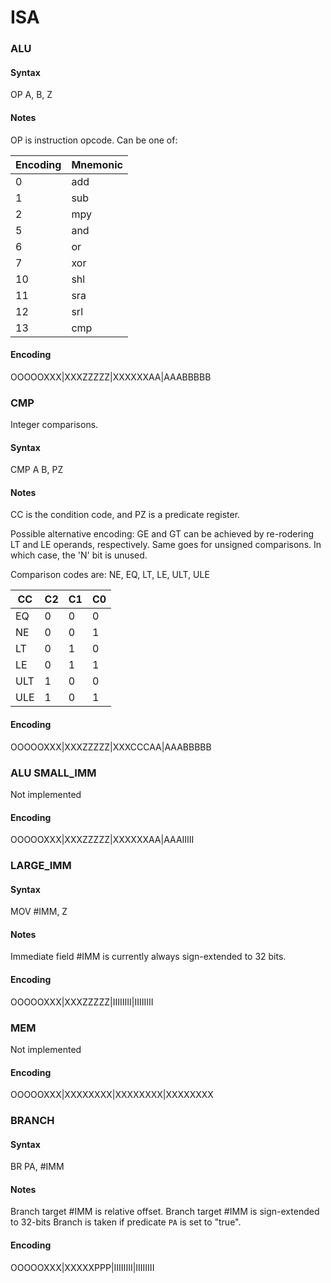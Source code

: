 ISA
===

### ALU

#### Syntax

OP A, B, Z

#### Notes

OP is instruction opcode. Can be one of:

| Encoding | Mnemonic |
| -------- | -------- |
| 0        | add      |
| 1        | sub      |
| 2        | mpy      |
| 5        | and      |
| 6        | or       |
| 7        | xor      |
| 10       | shl      |
| 11       | sra      |
| 12       | srl      |
| 13       | cmp      |

#### Encoding

OOOOOXXX|XXXZZZZZ|XXXXXXAA|AAABBBBB

### CMP

Integer comparisons.

#### Syntax

CMP A <CC> B, PZ

#### Notes

CC is the condition code, and PZ is a predicate register.

Possible alternative encoding: GE and GT can be achieved by re-rodering LT and
LE operands, respectively. Same goes for unsigned comparisons. In which case,
the 'N' bit is unused.

Comparison codes are: NE, EQ, LT, LE, ULT, ULE

| CC  |  C2 |  C1 |  C0 |
| --- | --- | --- | --- |
| EQ  |  0  |  0  |  0  |
| NE  |  0  |  0  |  1  |
| LT  |  0  |  1  |  0  |
| LE  |  0  |  1  |  1  |
| ULT |  1  |  0  |  0  |
| ULE |  1  |  0  |  1  |

#### Encoding

OOOOOXXX|XXXZZZZZ|XXXCCCAA|AAABBBBB

### ALU SMALL_IMM

Not implemented

#### Encoding

OOOOOXXX|XXXZZZZZ|XXXXXXAA|AAAIIIII

### LARGE_IMM

#### Syntax

MOV #IMM, Z

#### Notes

Immediate field #IMM is currently always sign-extended to 32 bits.

#### Encoding

OOOOOXXX|XXXZZZZZ|IIIIIIII|IIIIIIII

### MEM

Not implemented

#### Encoding

OOOOOXXX|XXXXXXXX|XXXXXXXX|XXXXXXXX

### BRANCH

#### Syntax

BR PA, #IMM

#### Notes

Branch target #IMM is relative offset.
Branch target #IMM is sign-extended to 32-bits
Branch is taken if predicate `PA` is set to "true".

#### Encoding

OOOOOXXX|XXXXXPPP|IIIIIIII|IIIIIIII
